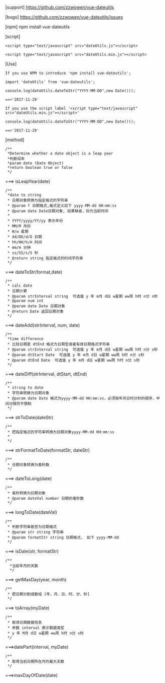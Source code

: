 
[support] https://github.com/zzwowen/vue-dateutils

[bugs] https://github.com/zzwowen/vue-dateutils/issues

[npm] 
	npm install vue-dateutils

[script] 

	<script type="text/javascript" src="dateUtils.js"></script> 

	<script type="text/javascript" src="dateUtils.min.js"></script>

[Use]

	If you use NPM to introduce 'npm install vue-dateutils';

	import 'dateUtils' from 'vue-dateutils';

	console.log(dateUtils.dateToStr("YYYY-MM-DD",new Date()));

	==>'2017-11-29'

	If you use the script label '<script type="text/javascript" src="dateUtils.min.js"></script>'

	console.log(dateUtils.dateToStr("YYYY-MM-DD",new Date()));

	==>'2017-11-29'

[method]

	/**
	 *Determine whether a date object is a leap year
	 *判断闰年
	 *param date (Date Object)
	 *return boolean true or false
	 */
===> isLeapYear(date)


 	/**
 	 *date to string
	 * 日期对象转换为指定格式的字符串
	 * @param f 日期格式,格式定义如下 yyyy-MM-dd HH:mm:ss
	 * @param date Date日期对象, 如果缺省，则为当前时间
	 *
	 * YYYY/yyyy/YY/yy 表示年份
	 * MM/M 月份
	 * W/w 星期
	 * dd/DD/d/D 日期
	 * hh/HH/h/H 时间
	 * mm/m 分钟
	 * ss/SS/s/S 秒
	 * @return string 指定格式的时间字符串
	 */
===>  dateToStr(format,date)


	/**
	 * calc date
	 * 日期计算
	 * @param strInterval string  可选值 y 年 m月 d日 w星期 ww周 h时 n分 s秒
	 * @param num int
	 * @param date Date 日期对象
	 * @return Date 返回日期对象
	 */
===>  dateAdd(strInterval, num, date)



	/**
	 *time difference
	 * 比较日期差 dtEnd 格式为日期型或者有效日期格式字符串
	 * @param strInterval string  可选值 y 年 m月 d日 w星期 ww周 h时 n分 s秒
	 * @param dtStart Date  可选值 y 年 m月 d日 w星期 ww周 h时 n分 s秒
	 * @param dtEnd Date  可选值 y 年 m月 d日 w星期 ww周 h时 n分 s秒
	 */
===>  dateDiff(strInterval, dtStart, dtEnd)


	/**
	 * string to date
	 * 字符串转换为日期对象
	 * @param date Date 格式为yyyy-MM-dd HH:mm:ss，必须按年月日时分秒的顺序，中间分隔符不限制
	 */
===> strToDate(dateStr)

	/**
	 * 把指定格式的字符串转换为日期对象yyyy-MM-dd HH:mm:ss
	 *
	 */
===> strFormatToDate(formatStr, dateStr)


	/**
	 * 日期对象转换为毫秒数
	 */
===> dateToLong(date)


	/**
	 * 毫秒转换为日期对象
	 * @param dateVal number 日期的毫秒数
	 */
===> longToDate(dateVal)


	/**
	 * 判断字符串是否为日期格式
	 * @param str string 字符串
	 * @param formatStr string 日期格式， 如下 yyyy-MM-dd
	 */
===> isDate(str, formatStr)



	/**
	  *当前年月的天数
	  */
===> getMaxDay(year, month)


	/**
	 * 把日期分割成数组 [年、月、日、时、分、秒]
	 */
===> toArray(myDate) 


	/**
	 * 取得日期数据信息
	 * 参数 interval 表示数据类型
	 * y 年 M月 d日 w星期 ww周 h时 n分 s秒
	 */
===>datePart(interval, myDate)


	/**
	 * 取得当前日期所在月的最大天数
	 */
===>maxDayOfDate(date)